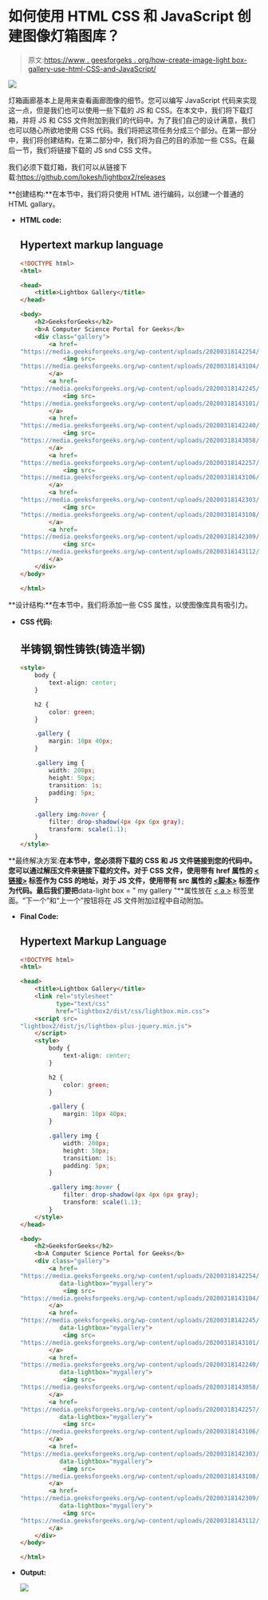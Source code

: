 # 如何使用 HTML CSS 和 JavaScript 创建图像灯箱图库？

> 原文:[https://www . geesforgeks . org/how-create-image-light box-gallery-use-html-CSS-and-JavaScript/](https://www.geeksforgeeks.org/how-to-create-image-lightbox-gallery-using-html-css-and-javascript/)

![](img/576900b9ed4a9bc8b111c9965082aedb.png)

灯箱画廊基本上是用来查看画廊图像的细节。您可以编写 JavaScript 代码来实现这一点，但是我们也可以使用一些下载的 JS 和 CSS。在本文中，我们将下载灯箱，并将 JS 和 CSS 文件附加到我们的代码中。为了我们自己的设计满意，我们也可以随心所欲地使用 CSS 代码。我们将把这项任务分成三个部分。在第一部分中，我们将创建结构，在第二部分中，我们将为自己的目的添加一些 CSS。在最后一节，我们将链接下载的 JS snd CSS 文件。

我们必须下载灯箱，我们可以从链接下载:https://github.com/lokesh/lightbox2/releases

**创建结构:**在本节中，我们将只使用 HTML 进行编码，以创建一个普通的 HTML gallary。

*   **HTML code:**

    ## Hypertext markup language

    ```html
    <!DOCTYPE html>
    <html>

    <head>
        <title>Lightbox Gallery</title>
    </head>

    <body>
        <h2>GeeksforGeeks</h2>
        <b>A Computer Science Portal for Geeks</b>
        <div class="gallery">
            <a href=
    "https://media.geeksforgeeks.org/wp-content/uploads/20200318142254/html9.png">
                <img src=
    "https://media.geeksforgeeks.org/wp-content/uploads/20200318143104/html10.png">
            </a>
            <a href=
    "https://media.geeksforgeeks.org/wp-content/uploads/20200318142245/CSS8.png">
                <img src=
    "https://media.geeksforgeeks.org/wp-content/uploads/20200318143101/CSS9.png">
            </a>
            <a href=
    "https://media.geeksforgeeks.org/wp-content/uploads/20200318142240/Bootstrap5.png">
                <img src=
    "https://media.geeksforgeeks.org/wp-content/uploads/20200318143058/Bootstrap6.png">
            </a>
            <a href=
    "https://media.geeksforgeeks.org/wp-content/uploads/20200318142257/JavaScript2.png">
                <img src=
    "https://media.geeksforgeeks.org/wp-content/uploads/20200318143106/JavaScript3.png">
            </a>
            <a href=
    "https://media.geeksforgeeks.org/wp-content/uploads/20200318142303/jquery.png">
                <img src=
    "https://media.geeksforgeeks.org/wp-content/uploads/20200318143108/jquery4.png">
            </a>
            <a href=
    "https://media.geeksforgeeks.org/wp-content/uploads/20200318142309/php7.png">
                <img src=
    "https://media.geeksforgeeks.org/wp-content/uploads/20200318143112/php8.png">
            </a>
        </div>
    </body>

    </html>
    ```

**设计结构:**在本节中，我们将添加一些 CSS 属性，以使图像库具有吸引力。

*   **CSS 代码:**

    ## 半铸钢ˌ钢性铸铁(铸造半钢)

    ```html
    <style>
        body {
            text-align: center;
        }

        h2 {
            color: green;
        }

        .gallery {
            margin: 10px 40px;
        }

        .gallery img {
            width: 200px;
            height: 50px;
            transition: 1s;
            padding: 5px;
        }

        .gallery img:hover {
            filter: drop-shadow(4px 4px 6px gray);
            transform: scale(1.1);
        }
    </style>
    ```

**最终解决方案:**在本节中，您必须将下载的 CSS 和 JS 文件链接到您的代码中。您可以通过解压文件来链接下载的文件。对于 CSS 文件，使用带有 **href** 属性的 [<链接>](https://www.geeksforgeeks.org/html-link-tag/) 标签作为 CSS 的地址，对于 JS 文件，使用带有 **src** 属性的 [<脚本>](https://www.geeksforgeeks.org/html-script-tag/) 标签作为代码。最后我们要把**data-light box = " my gallery "**属性放在 [< a >](https://www.geeksforgeeks.org/html-a-tag/) 标签里面。“下一个”和“上一个”按钮将在 JS 文件附加过程中自动附加。

*   **Final Code:**

    ## Hypertext Markup Language

    ```html
    <!DOCTYPE html>
    <html>

    <head>
        <title>Lightbox Gallery</title>
        <link rel="stylesheet" 
              type="text/css" 
              href="lightbox2/dist/css/lightbox.min.css">
        <script src=
    "lightbox2/dist/js/lightbox-plus-jquery.min.js">
        </script>
        <style>
            body {
                text-align: center;
            }

            h2 {
                color: green;
            }

            .gallery {
                margin: 10px 40px;
            }

            .gallery img {
                width: 200px;
                height: 50px;
                transition: 1s;
                padding: 5px;
            }

            .gallery img:hover {
                filter: drop-shadow(4px 4px 6px gray);
                transform: scale(1.1);
            }
        </style>
    </head>

    <body>
        <h2>GeeksforGeeks</h2>
        <b>A Computer Science Portal for Geeks</b>
        <div class="gallery">
            <a href=
    "https://media.geeksforgeeks.org/wp-content/uploads/20200318142254/html9.png"
               data-lightbox="mygallery">
                <img src=
    "https://media.geeksforgeeks.org/wp-content/uploads/20200318143104/html10.png">
            </a>
            <a href=
    "https://media.geeksforgeeks.org/wp-content/uploads/20200318142245/CSS8.png" 
               data-lightbox="mygallery">
                <img src=
    "https://media.geeksforgeeks.org/wp-content/uploads/20200318143101/CSS9.png">
            </a>
            <a href=
    "https://media.geeksforgeeks.org/wp-content/uploads/20200318142240/Bootstrap5.png"
               data-lightbox="mygallery">
                <img src=
    "https://media.geeksforgeeks.org/wp-content/uploads/20200318143058/Bootstrap6.png">
            </a>
            <a href=
    "https://media.geeksforgeeks.org/wp-content/uploads/20200318142257/JavaScript2.png" 
               data-lightbox="mygallery">
                <img src=
    "https://media.geeksforgeeks.org/wp-content/uploads/20200318143106/JavaScript3.png">
            </a>
            <a href=
    "https://media.geeksforgeeks.org/wp-content/uploads/20200318142303/jquery.png"
               data-lightbox="mygallery">
                <img src=
    "https://media.geeksforgeeks.org/wp-content/uploads/20200318143108/jquery4.png">
            </a>
            <a href=
    "https://media.geeksforgeeks.org/wp-content/uploads/20200318142309/php7.png"
               data-lightbox="mygallery">
                <img src=
    "https://media.geeksforgeeks.org/wp-content/uploads/20200318143112/php8.png">
            </a>
        </div>
    </body>

    </html>
    ```

*   **Output:**

    ![](img/744464ced30fe8b7af413a1cee3fae12.png)